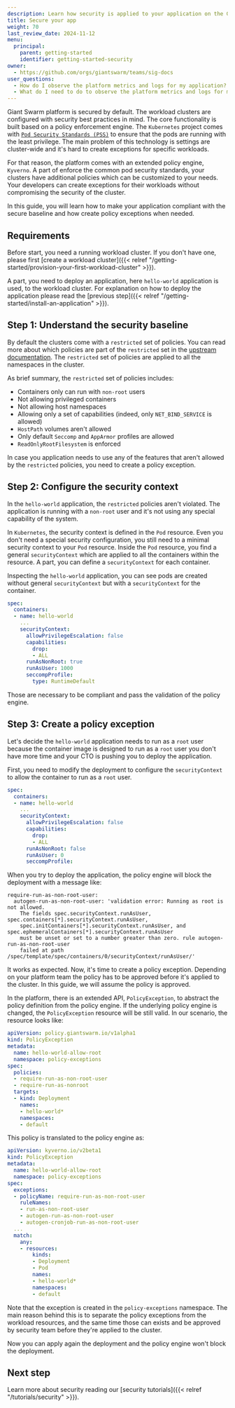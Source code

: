 ```yaml
---
description: Learn how security is applied to your application on the Giant Swarm platform.
title: Secure your app
weight: 70
last_review_date: 2024-11-12
menu:
  principal:
    parent: getting-started
    identifier: getting-started-security
owner:
  - https://github.com/orgs/giantswarm/teams/sig-docs
user_questions:
  - How do I observe the platform metrics and logs for my application?
  - What do I need to do to observe the platform metrics and logs for my application?
---
```


Giant Swarm platform is secured by default. The workload clusters are configured with security best practices in mind. The core functionality is built based on a policy enforcement engine. The `Kubernetes` project comes with [`Pod Security Standards (PSS)`](https://kubernetes.io/docs/concepts/security/pod-security-standards/) to ensure that the pods are running with the least privilege. The main problem of this technology is settings are cluster-wide and it's hard to create exceptions for specific workloads.

For that reason, the platform comes with an extended policy engine, `Kyverno`. A part of enforce the common pod security standards, your clusters have additional policies which can be customized to your needs. Your developers can create exceptions for their workloads without compromising the security of the cluster.

In this guide, you will learn how to make your application compliant with the secure baseline and how create policy exceptions when needed.

## Requirements

Before start, you need a running workload cluster. If you don't have one, please first [create a workload cluster]({{< relref "/getting-started/provision-your-first-workload-cluster" >}}).

A part, you need to deploy an application, here `hello-world` application is used, to the workload cluster. For explanation on how to deploy the application please read the [previous step]({{< relref "/getting-started/install-an-application" >}}).

## Step 1: Understand the security baseline

By default the clusters come with a `restricted` set of policies. You can read more about which policies are part of the `restricted` set in the [upstream documentation](https://kubernetes.io/docs/concepts/security/pod-security-standards/#restricted). The `restricted` set of policies are applied to all the namespaces in the cluster.

As brief summary, the `restricted` set of policies includes:

- Containers only can run with `non-root` users
- Not allowing privileged containers
- Not allowing host namespaces
- Allowing only a set of capabilities (indeed, only `NET_BIND_SERVICE` is allowed)
- `HostPath` volumes aren't allowed
- Only default `Seccomp` and `AppArmor` profiles are allowed
- `ReadOnlyRootFilesystem` is enforced

In case you application needs to use any of the features that aren't allowed by the `restricted` policies, you need to create a policy exception.

## Step 2:  Configure the security context

In the `hello-world` application, the `restricted` policies aren't violated. The application is running with a `non-root` user and it's not using any special capability of the system.

In `Kubernetes`, the security context is defined in the `Pod` resource. Even you don't need a special security configuration, you still need to a minimal security context to your `Pod` resource. Inside the `Pod` resource, you find a general `securityContext` which are applied to all the containers within the resource. A part, you can define a `securityContext` for each container.

Inspecting the `hello-world` application, you can see pods are created without general `securityContext` but with a `securityContext` for the container.

```yaml
spec:
  containers:
  - name: hello-world
    ...
    securityContext:
      allowPrivilegeEscalation: false
      capabilities:
        drop:
        - ALL
      runAsNonRoot: true
      runAsUser: 1000
      seccompProfile:
        type: RuntimeDefault
```

Those are necessary to be compliant and pass the validation of the policy engine.

## Step 3:  Create a policy exception

Let's decide the `hello-world` application needs to run as a `root` user because the container image is designed to run as a `root` user you don't have more time and your CTO is pushing you to deploy the application.

First, you need to modify the deployment to configure the `securityContext` to allow the container to run as a `root` user.

```yaml
spec:
  containers:
  - name: hello-world
    ...
    securityContext:
      allowPrivilegeEscalation: false
      capabilities:
        drop:
        - ALL
      runAsNonRoot: false
      runAsUser: 0
      seccompProfile:
```

When you try to deploy the application, the policy engine will block the deployment with a message like:

```text
require-run-as-non-root-user:
  autogen-run-as-non-root-user: 'validation error: Running as root is not allowed.
    The fields spec.securityContext.runAsUser, spec.containers[*].securityContext.runAsUser,
    spec.initContainers[*].securityContext.runAsUser, and spec.ephemeralContainers[*].securityContext.runAsUser
    must be unset or set to a number greater than zero. rule autogen-run-as-non-root-user
    failed at path /spec/template/spec/containers/0/securityContext/runAsUser/'
```

It works as expected. Now, it's time to create a policy exception. Depending on your platform team the policy has to be approved before it's applied to the cluster. In this guide, we will assume the policy is approved.

In the platform, there is an extended API, `PolicyException`, to abstract the policy definition from the policy engine. If the underlying policy engine is changed, the `PolicyException` resource will be still valid. In our scenario, the resource looks like:

```yaml
apiVersion: policy.giantswarm.io/v1alpha1
kind: PolicyException
metadata:
  name: hello-world-allow-root
  namespace: policy-exceptions
spec:
  policies:
  - require-run-as-non-root-user
  - require-run-as-nonroot
  targets:
  - kind: Deployment
    names:
    - hello-world*
    namespaces:
    - default
```

This policy is translated to the policy engine as:

```yaml
apiVersion: kyverno.io/v2beta1
kind: PolicyException
metadata:
  name: hello-world-allow-root
  namespace: policy-exceptions
spec:
  exceptions:
  - policyName: require-run-as-non-root-user
    ruleNames:
    - run-as-non-root-user
    - autogen-run-as-non-root-user
    - autogen-cronjob-run-as-non-root-user
  ...
  match:
    any:
    - resources:
        kinds:
        - Deployment
        - Pod
        names:
        - hello-world*
        namespaces:
        - default
```

Note that the exception is created in the `policy-exceptions` namespace. The main reason behind this is to separate the policy exceptions from the workload resources, and the same time those can exists and be approved by security team before they're applied to the cluster.

Now you can apply again the deployment and the policy engine won't block the deployment.

## Next step

Learn more about security reading our [security tutorials]({{< relref "/tutorials/security" >}}).
